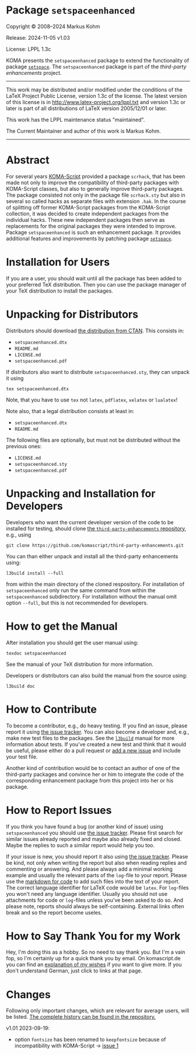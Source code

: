 # Package `setspaceenhanced`

Copyright © 2008–2024 Markus Kohm

Release: 2024-11-05 v1.03

License: LPPL 1.3c

KOMA presents the `setspaceenhanced` package to extend the functionality of
package [`setspace`](https://ctan.org/pkg/setspace). The `setspaceenhanced` 
package is part of the *third-party enhancements* project.

----------------------------------------------------------------------------

This work may be distributed and/or modified under the conditions of
the LaTeX Project Public License, version 1.3c of the license.
The latest version of this license is in
    http://www.latex-project.org/lppl.txt
and version 1.3c or later is part of all distributions of LaTeX
version 2005/12/01 or later.

This work has the LPPL maintenance status "maintained".

The Current Maintainer and author of this work is Markus Kohm.

----------------------------------------------------------------------------

# Abstract

For several years
[KOMA-Script](https://www.sourceforge.net/project/koma-script) provided a
package `scrhack`, that has been made not only to improve the compatibility of
third-party packages with KOMA-Script classes, but also to generally improve
third-party packages. The package consisted not only in the package file
`scrhack.sty` but also in several so called hacks as separate files with
extension `.hak`. In the course of splitting off former KOMA-Script packages
from the KOMA-Script collection, it was decided to create independent packages
from the individual hacks. These new independent packages then serve as
replacements for the original packages they were intended to improve. Package
`setspaceenhanced` is such an enhancement package. It provides additional
features and improvements by patching package
[`setspace`](https://ctan.org/pkg/setspace).

# Installation for Users

If you are a user, you should wait until all the package has been added to
your preferred TeX distribution. Then you can use the package manager of your
TeX distribution to install the packages.

# Unpacking for Distributors

Distributors should download [the distribution from
CTAN](https://www.ctan.org/pkg/setspaceenhanced). This consists in:

* `setspaceenhanced.dtx`
* `README.md`
* `LICENSE.md`
* `setspaceenhanced.pdf`

If distributors also want to distribute `setspaceenhanced.sty`, they can
unpack it using

    tex setspaceenhanced.dtx
	
Note, that you have to use `tex` not `latex`, `pdflatex`, `xelatex` or
`lualatex`!

Note also, that a legal distribution consists at least in:

* `setspaceenhanced.dtx`
* `README.md`

The following files are optionally, but must not be distributed without the
previous ones:

* `LICENSE.md`
* `setspaceenhanced.sty`
* `setspaceenhanced.pdf`

# Unpacking and Installation for Developers

Developers who want the current developer version of the code to be installed
for testing, should clone [the `third-party-enhancements`
repository](https://github.com/komascript/third-party-enhancements), e.g.,
using

	git clone https://github.com/komascript/third-party-enhancements.git

You can than either unpack and install all the third-party enhancements using:

	l3build install --full
	
from within the main directory of the cloned respository. For installation of
`setspaceenhanced` only run the same command from within the
`setspaceenhanced` subdirectory. For installation without the manual omit
option `--full`, but this is not recommended for developers.

# How to get the Manual

After installation you should get the user manual using:

    texdoc setspaceenhanced
	
See the manual of your TeX distribution for more information. 

Developers or distributors can also build the manual from the source using:

	l3build doc
	
# How to Contribute

To become a contributor, e.g., do heavy testing. If you find an issue, please
report it using [the issue
tracker](https://github.com/komascript/third-party-enhancements/issues). You
can also become a developer and, e.g., make new test files to the
packages. See the [`l3build`](https://ctan.org/pkg/l3build) manual for more
information about tests. If you've created a new test and think that it would
be useful, please either do a pull request or [add a new
issue](https://github.com/komascript/third-party-enhancements/issues/new/choose)
and include your test file.

Another kind of contribution would be to contact an author of one of the
third-party packages and convince her or him to integrate the code of the
corresponding enhancement package from this project into her or his package.

# How to Report Issues

If you think you have found a bug (or another kind of issue) using
`setspaceenhanced` you should use [the issue
tracker](https://github.com/komascript/third-party-enhancements/issues). Please
first search for similar issues already reported and maybe also already fixed
and closed. Maybe the replies to such a similar report would help you too.

If your issue is new, you should report it also using [the issue
tracker](https://github.com/komascript/third-party-enhancements/issues). Please
be kind, not only when writing the report but also when reading replies and
commenting or answering. And please always add a minimal working example and
usually the relevant parts of the `log`-file to your report. Please use the
[markdown for
code](https://docs.github.com/en/get-started/writing-on-github/working-with-advanced-formatting/creating-and-highlighting-code-blocks)
to add such files into the text of your report. The correct language
identifier for LaTeX code would be `latex`. For `log`-files you won't need any
language identifier. Usually you should not use attachments for code or
`log`-files unless you've been asked to do so. And please note, reports should
always be self-containing. External links often break and so the report become
useles.

# How to Say Thank You for my Work

Hey, I'm doing this as a hobby. So no need to say thank you. But I'm a vain
fop, so I'm certainly up for a quick thank you by email. On komascript.de you
can find an [explanation of my wishes](https://komascript.de/wunschliste) if
you want to give more. If you don't understand German, just click to links at
that page.

# Changes

Following only important changes, which are relevant for average users, will
be listed. [The complete history can be found in the
repository.](https://github.com/komascript/third-party-enhancements/commits/main/setspaceenhanced)

v1.01 2023-09-19:

- option `fontsize` has been renamed to `keepfontsize` because of
  incompatibility with KOMA-Script → [issue
  1](https://github.com/komascript/third-party-enhancements/issues/1)

